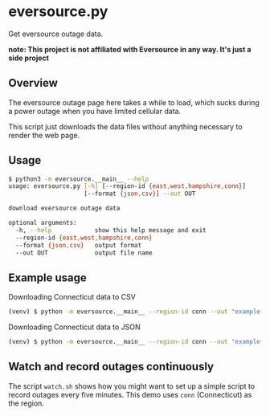 # eversource.py

Get eversource outage data.

**note: This project is not affiliated with Eversource in any way. It's just a side project**


## Overview

The eversource outage page here takes a while to load, which sucks during a power outage when you have limited cellular data.

This script just downloads the data files without anything necessary to render the web page.

## Usage

```bash 
$ python3 -m eversource.__main__ --help
usage: eversource.py [-h] [--region-id {east,west,hampshire,conn}]
                     [--format {json,csv}] --out OUT

download eversource outage data

optional arguments:
  -h, --help            show this help message and exit
  --region-id {east,west,hampshire,conn}
  --format {json,csv}   output format
  --out OUT             output file name
```

## Example usage

Downloading Connecticut data to CSV 

```bash
(venv) $ python -m eversource.__main__ --region-id conn --out "example-output/conn.csv"
```

Downloading Connecticut data to JSON

```bash
(venv) $ python -m eversource.__main__ --region-id conn --out "example-output/conn.json" --format=json
```

## Watch and record outages continuously

The script `watch.sh` shows how you might want to set up a simple script to record outages every five minutes. This demo uses `conn` (Connecticut) as the region.
